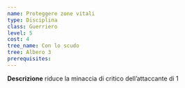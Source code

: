 ```yaml
---
name: Proteggere zone vitali
type: Disciplina
class: Guerriero
level: 5
cost: 4
tree_name: Con lo scudo
tree: Albero 3
prerequisites: 
---
```


**Descrizione**
riduce la minaccia di critico dell’attaccante di 1